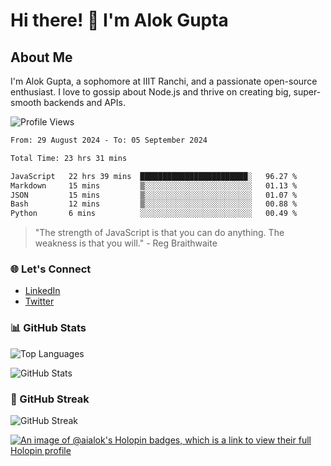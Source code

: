 # Hi there! 👋 I'm Alok Gupta

## About Me
I'm Alok Gupta, a sophomore at IIIT Ranchi, and a passionate open-source enthusiast. I love to gossip about Node.js and thrive on creating big, super-smooth backends and APIs.

![Profile Views](https://komarev.com/ghpvc/?username=aialok&label=Profile%20views&color=0e75b6&style=flat)

<!--START_SECTION:waka-->

```txt
From: 29 August 2024 - To: 05 September 2024

Total Time: 23 hrs 31 mins

JavaScript   22 hrs 39 mins  ████████████████████████░   96.27 %
Markdown     15 mins         ▒░░░░░░░░░░░░░░░░░░░░░░░░   01.13 %
JSON         15 mins         ▒░░░░░░░░░░░░░░░░░░░░░░░░   01.07 %
Bash         12 mins         ▒░░░░░░░░░░░░░░░░░░░░░░░░   00.88 %
Python       6 mins          ░░░░░░░░░░░░░░░░░░░░░░░░░   00.49 %
```

<!--END_SECTION:waka-->

> "The strength of JavaScript is that you can do anything. The weakness is that you will." - Reg Braithwaite

### 🌐 Let's Connect
- [LinkedIn](https://www.linkedin.com/in/aialok/)
- [Twitter](https://twitter.com/ai_alok)

### 📊 GitHub Stats
![Top Languages](https://github-readme-stats.vercel.app/api/top-langs/?username=aialok&layout=compact)

![GitHub Stats](https://github-readme-stats-peach-pi.vercel.app/api?username=aialok&show_icons=true&hide_title=true&include_all_commits=true&count_private=true&bg_color=45,2b8eaf,b222a8&text_color=ffffff&icon_color=ffffff&title_color=ffffff&border_color=000000)

### 🚀 GitHub Streak
![GitHub Streak](https://github-readme-streak-stats.herokuapp.com/?user=aialok)



[![An image of @aialok's Holopin badges, which is a link to view their full Holopin profile](https://holopin.me/aialok)](https://holopin.io/@aialok)

